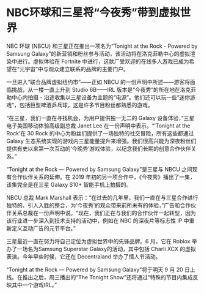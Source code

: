 # NBC环球和三星将“今夜秀”带到虚拟世界




NBC 环球 (NBCU) 和三星正在推出一项名为“Tonight at the Rock - Powered by Samsung Galaxy”的新营销和粉丝参与活动，该活动将在洛克菲勒中心的虚拟渲染中进行。虚拟体验在 Fortnite 中进行，这款广受欢迎的在线多人游戏已成为希望在“元宇宙”中与观众建立联系的品牌的主要门户。

一旦进入“联合品牌虚拟纽约市”——正如 NBCU 的一份声明中所述——游客将面临挑战，从一楼一直上升到 Studio 6B——IRL 版本是“今夜秀”的所在地在洛克菲勒中心内拍摄 - 沿途收集以三星设备为主题的“电源”。他们还可以玩一些“迷你游戏”，包括巨型啤酒乒乓球，这是许多节目粉丝都熟悉的游戏。

“在三星，我们一直在寻找机会，为用户提供独一无二的 Galaxy 设备体验，”三星电子美国移动体验高级副总裁 Janet Lee 在一份声明中表示。“‘Tonight at the Rock’在 30 Rock 的中心为粉丝们提供了一场独特的社交冒险，所有这些都通过 Galaxy 生态系统实现的游戏内三星能量提升来增强。我们很高兴能为深夜粉丝们提供有史以来第一次互动的‘今晚秀’游戏体验，以纪念我们长期的创意合作伙伴关系。”

“Tonight at the Rock — Powered by Samsung Galaxy”是三星与 NBCU 之间现有合作伙伴关系的延伸。在 2019 年初的另一项合作中，《今夜秀》播出了一集，该集完全是在三星 Galaxy S10+ 智能手机上拍摄的。

NBCU 总裁 Mark Marshall 表示：“在过去的几年里，我们一直在与三星合作进行独特的、引人入胜的整合，为‘今夜秀’的观众带来前所未有的体验，”广告和合作伙伴关系总裁在一份声明中说。“现在，我们正在与我们的合作伙伴一起转型，因为该行业进一步深入到技术支持的活动中，例如在 NBC 的深夜片等标志性 IP 中重新定义互动广告的元节平台。”

三星最近一直在努力将自己定位为虚拟世界中的先锋品牌。6 月，它在 Roblox 举办了一场名为Samsung Superstar Galaxy的活动，其中包括 Charli XCX 的虚拟表演。今年早些时候，它还在 Decentraland 举办了情人节活动。

“Tonight at the Rock — Powered by Samsung Galaxy”将于明天 9 月 20 日上线。在推出之后，周三播出的“The Tonight Show”还将通过“特殊的节目内集成反映其中一个游戏IRL。”
